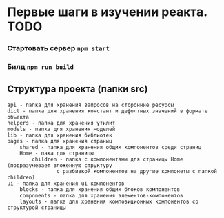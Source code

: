 # Первые шаги в изучении реакта. TODO
### Стартовать сервер `npm start`
### Билд `npm run build`


## Структура проекта (папки src)
    api - папка для хранения запросов на сторонние ресурсы
    dict - папка для хранения констант и дефолтных значений в формате объекта
    helpers - папка для хранения утилит
    models - папка для хранения моделей
    lib - папка для хранения библиотек
    pages - папка для хранения страниц
        shared - папка для хранения общих компонентов среди страниц
        Home - пака для страницы
            children - папка с компонентами для страницы Home (подразумевает вложенную структуру 
                    с разбивкой компонентов на другие компонеты с папкой children)
    ui - папка для хранения ui компонентов
        blocks - папка для хранения общих блоков компонентов
        components - папка для хранения элементов-компонентов
        layouts - папка для хранения композиционных компонентов со структурой страницы